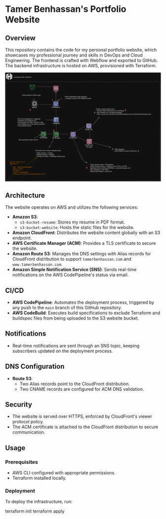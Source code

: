 # Tamer Benhassan's Portfolio Website

## Overview

This repository contains the code for my personal portfolio website, which showcases my professional journey and skills in DevOps and Cloud Engineering. The frontend is crafted with Webflow and exported to GitHub. The backend infrastructure is hosted on AWS, provisioned with Terraform.

![Architecture Diagram](architecture-overview.png)


## Architecture

The website operates on AWS and utilizes the following services:

- **Amazon S3**:
  - `s3-bucket-resume`: Stores my resume in PDF format.
  - `s3-bucket-website`: Hosts the static files for the website.
- **Amazon CloudFront**: Distributes the website content globally with an S3 endpoint.
- **AWS Certificate Manager (ACM)**: Provides a TLS certificate to secure the website.
- **Amazon Route 53**: Manages the DNS settings with Alias records for CloudFront distribution to support `tamerbenhassan.com` and `www.tamerbenhassan.com`.
- **Amazon Simple Notification Service (SNS)**: Sends real-time notifications on the AWS CodePipeline's status via email.

## CI/CD

- **AWS CodePipeline**: Automates the deployment process, triggered by any push to the `main` branch of this GitHub repository.
- **AWS CodeBuild**: Executes build specifications to exclude Terraform and buildspec files from being uploaded to the S3 website bucket.

## Notifications

- Real-time notifications are sent through an SNS topic, keeping subscribers updated on the deployment process.

## DNS Configuration

- **Route 53**:
  - Two Alias records point to the CloudFront distribution.
  - Two CNAME records are configured for ACM DNS validation.

## Security

- The website is served over HTTPS, enforced by CloudFront's viewer protocol policy.
- The ACM certificate is attached to the CloudFront distribution to secure communication.

## Usage

### Prerequisites

- AWS CLI configured with appropriate permissions.
- Terraform installed locally.

### Deployment

To deploy the infrastructure, run:

terraform init
terraform apply
